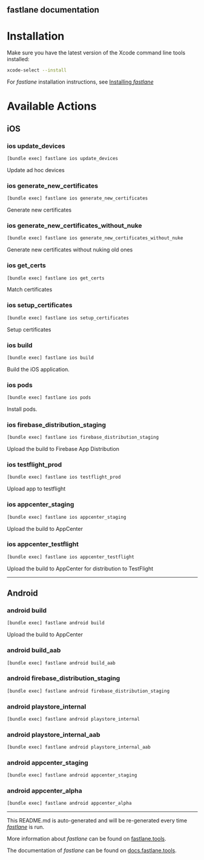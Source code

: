 fastlane documentation
----

# Installation

Make sure you have the latest version of the Xcode command line tools installed:

```sh
xcode-select --install
```

For _fastlane_ installation instructions, see [Installing _fastlane_](https://docs.fastlane.tools/#installing-fastlane)

# Available Actions

## iOS

### ios update_devices

```sh
[bundle exec] fastlane ios update_devices
```

Update ad hoc devices

### ios generate_new_certificates

```sh
[bundle exec] fastlane ios generate_new_certificates
```

Generate new certificates

### ios generate_new_certificates_without_nuke

```sh
[bundle exec] fastlane ios generate_new_certificates_without_nuke
```

Generate new certificates without nuking old ones

### ios get_certs

```sh
[bundle exec] fastlane ios get_certs
```

Match certificates

### ios setup_certificates

```sh
[bundle exec] fastlane ios setup_certificates
```

Setup certificates

### ios build

```sh
[bundle exec] fastlane ios build
```

Build the iOS application.

### ios pods

```sh
[bundle exec] fastlane ios pods
```

Install pods.

### ios firebase_distribution_staging

```sh
[bundle exec] fastlane ios firebase_distribution_staging
```

Upload the build to Firebase App Distribution

### ios testflight_prod

```sh
[bundle exec] fastlane ios testflight_prod
```

Upload app to testflight

### ios appcenter_staging

```sh
[bundle exec] fastlane ios appcenter_staging
```

Upload the build to AppCenter

### ios appcenter_testflight

```sh
[bundle exec] fastlane ios appcenter_testflight
```

Upload the build to AppCenter for distribution to TestFlight

----


## Android

### android build

```sh
[bundle exec] fastlane android build
```

Upload the build to AppCenter

### android build_aab

```sh
[bundle exec] fastlane android build_aab
```



### android firebase_distribution_staging

```sh
[bundle exec] fastlane android firebase_distribution_staging
```



### android playstore_internal

```sh
[bundle exec] fastlane android playstore_internal
```



### android playstore_internal_aab

```sh
[bundle exec] fastlane android playstore_internal_aab
```



### android appcenter_staging

```sh
[bundle exec] fastlane android appcenter_staging
```



### android appcenter_alpha

```sh
[bundle exec] fastlane android appcenter_alpha
```



----

This README.md is auto-generated and will be re-generated every time [_fastlane_](https://fastlane.tools) is run.

More information about _fastlane_ can be found on [fastlane.tools](https://fastlane.tools).

The documentation of _fastlane_ can be found on [docs.fastlane.tools](https://docs.fastlane.tools).
